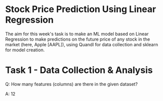# Stock Price Prediction Using Linear Regression

The aim for this week's task is to make an ML model based on Linear Regression to make predictions on the future price of any stock in the market (here, Apple [AAPL]), using Quandl for data collection and sklearn for model creation.

# Task 1 - Data Collection & Analysis
Q: How many features (columns) are there in the given dataset?

A: 12
